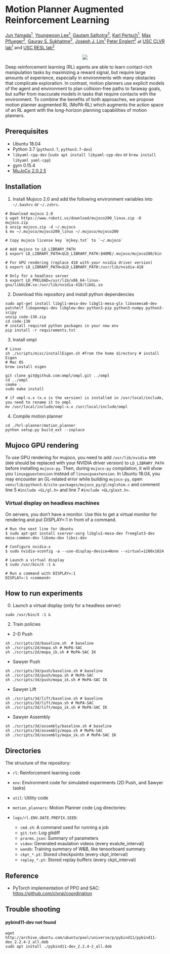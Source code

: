 # Motion Planner Augmented Reinforcement Learning
[Jun Yamada<sup>1</sup>](https://junjungoal.tech), [Youngwoon Lee<sup>1</sup>](https://youngwoon.github.io), [Gautam Salhotra<sup>2</sup>](https://www.gautamsalhotra.com/), [Karl Pertsch<sup>1</sup>](https://kpertsch.github.io), [Max Pflueger<sup>2</sup>](https://mpflueger.github.io/), [Gaurav S. Sukhatme<sup>2</sup>](http://robotics.usc.edu/~gaurav), [Joseph J. Lim<sup>1</sup>](https://clvrai.com) [Peter Englert<sup>2</sup>](http://www.peter-englert.net/) at [USC CLVR lab<sup>1</sup>](https://clvrai.com) and [USC RESL lab<sup>2</sup>](https://robotics.usc.edu/resl/) <br/>

<p align="center">
    <img src="docs/video/teaser.gif">
</p>

Deep reinforcement learning (RL) agents are able to learn contact-rich manipulation tasks by maximizing a reward signal, but require large amounts of experience, especially in environments with many obstacles that complicate exploration. In contrast, motion planners use explicit models of the agent and environment to plan collision-free paths to faraway goals, but suffer from inaccurate models in tasks that require contacts with the environment. To combine the benefits of both approaches, we propose motion planner augmented RL (MoPA-RL) which augments the action space of an RL agent with the long-horizon planning capabilities of motion planners.



## Prerequisites
- Ubuntu 18.04
- Python 3.7 (`python3.7`, `python3.7-dev`)
- `libyaml-cpp-dev` (`sudo apt install libyaml-cpp-dev` or `brew install libyaml yaml-cpp`)
- gym 0.15.4
- [MuJoCo 2.0.2.5 ](http://www.mujoco.org/)

## Installation 
1. Install Mujoco 2.0 and add the following environment variables into `~/.bashrc` or `~/.zshrc`.
```
# Download mujoco 2.0
$ wget https://www.roboti.us/download/mujoco200_linux.zip -O mujoco.zip
$ unzip mujoco.zip -d ~/.mujoco
$ mv ~/.mujoco/mujoco200_linux ~/.mujoco/mujoco200

# Copy mujoco license key `mjkey.txt` to `~/.mujoco`

# Add mujoco to LD_LIBRARY_PATH
$ export LD_LIBRARY_PATH=$LD_LIBRARY_PATH:$HOME/.mujoco/mujoco200/bin

# For GPU rendering (replace 418 with your nvidia driver version)
$ export LD_LIBRARY_PATH=$LD_LIBRARY_PATH:/usr/lib/nvidia-418

# Only for a headless server
$ export LD_PRELOAD=/usr/lib/x86_64-linux-gnu/libGLEW.so:/usr/lib/nvidia-418/libGL.so
```

2. Download this repository and install python dependencies
```
sudo apt-get install libgl1-mesa-dev libgl1-mesa-glx libosmesa6-dev patchelf libopenmpi-dev libglew-dev python3-pip python3-numpy python3-scipy
unzip code-130.zip
cd code-130
# install required python packages in your new env
pip install -r requirements.txt
```

3. Install ompl 

```
# Linux 
sh ./scripts/misc/installEigen.sh #from the home directory # install Eigen
# Mac OS
brew install eigen

git clone git@github.com:ompl/ompl.git ../ompl
cd ../ompl
cmake .
sudo make install

# if ompl-x.x (x.x is the version) is installed in /usr/local/include, you need to rename it to ompl
mv /usr/local/include/ompl-x.x /usr/local/include/ompl
```

4. Compile motion planner 
```
cd ./hrl-planner/motion_planner
python setup.py build_ext --inplace
```

## Mujoco GPU rendering
To use GPU rendering for mujoco, you need to add `/usr/lib/nvidia-000` (`000` should be replaced with your NVIDIA driver version) to `LD_LIBRARY_PATH` before installing `mujoco-py`. Then, during `mujoco-py` compilation, it will show you `linuxgpuextension` instead of `linuxcpuextension`. In Ubuntu 18.04, you may encounter an GL-related error while building `mujoco-py`, open `venv/lib/python3.6/site-packages/mujoco_py/gl/eglshim.c` and comment line 5 `#include <GL/gl.h>` and line 7 `#include <GL/glext.h>`.

### Virtual display on headless machines
On servers, you don’t have a monitor. Use this to get a virtual monitor for rendering and put DISPLAY=:1 in front of a command.

```
# Run the next line for Ubuntu
$ sudo apt-get install xserver-xorg libglu1-mesa-dev freeglut3-dev mesa-common-dev libxmu-dev libxi-dev

# Configure nvidia-x
$ sudo nvidia-xconfig -a --use-display-device=None --virtual=1280x1024

# Launch a virtual display
$ sudo /usr/bin/X :1 &

# Run a command with DISPLAY=:1
DISPLAY=:1 <command>
```

## How to run experiments
0. Launch a virtual display (only for a headless server)
```
sudo /usr/bin/X :1 &
```

2. Train policies
-  2-D Push
```
sh ./scripts/2d/baseline.sh  # baseline
sh ./scripts/2d/mopa.sh # MoPA-SAC
sh ./scripts/2d/mopa_ik.sh # MoPA-SAC IK
```

- Sawyer Push
```
sh ./scripts/3d/push/baseline.sh # baseline
sh ./scripts/3d/push/mopa.sh # MoPA-SAC
sh ./scripts/3d/push/mopa_ik.sh # MoPA-SAC IK
```

- Sawyer Lift
```
sh ./scripts/3d/lift/baseline.sh # baseline
sh ./scripts/3d/lift/mopa.sh # MoPA-SAC
sh ./scripts/3d/lift/mopa_ik.sh # MoPA-SAC IK
```

- Sawyer Assembly
```
sh ./scripts/3d/assembly/baseline.sh # baseline
sh ./scripts/3d/assembly/mopa.sh # MoPA-SAC
sh ./scripts/3d/assembly/mopa_ik.sh # MoPA-SAC IK
```

## Directories 
The structure of the repository:

- `rl`: Reinforcement learning code
- `env`: Environment code for simulated experiments (2D Push, and Sawyer tasks)
- `util`: Utility code
- `motion_planners`: Motion Planner code
Log directories:

- `logs/rl.ENV.DATE.PREFIX.SEED`:
  - `cmd.sh`: A command used for running a job
  - `git.txt`: Log gitdiff
  - `prarms.json`: Summary of parameters
  - `video`: Generated evaulation videos (every evalute_interval)
  - `wandb`: Training summary of W&B, like tensorboard summary
  - `ckpt_*.pt`: Stored checkpoints (every ckpt_interval)
  - `replay_*.pt`: Stored replay buffers (every ckpt_interval)

## Reference
- PyTorch implementation of PPO and SAC: https://github.com/clvrai/coordination

## Trouble shooting

#### pybind11-dev not found
```
wget http://archive.ubuntu.com/ubuntu/pool/universe/p/pybind11/pybind11-dev_2.2.4-2_all.deb
sudo apt install ./pybind11-dev_2.2.4-2_all.deb
```

